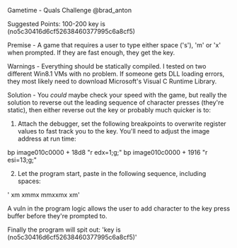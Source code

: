 Gametime - Quals Challenge
@brad_anton

Suggested Points: 100-200
key is  (no5c30416d6cf52638460377995c6a8cf5)

Premise - 
A game that requires a user to type either space ('s'), 'm' or 'x' when prompted. If they are fast enough, they get the key. 

Warnings - 
Everything should be statically compiled. I tested on two different  Win8.1 VMs with no problem. If someone gets DLL loading errors, they most likely need to download Microsoft's Visual C Runtime Library. 

Solution - 
You *could* maybe check your speed with the game, but really the solution to reverse out the leading sequence of character presses (they're static), then either reverse out the key or probably much quicker is to:

1. Attach the debugger, set the following breakpoints to overwrite register values to fast track you to the key. You'll need to adjust the image address at run time:

bp image010c0000 + 18d8 "r edx=1;g;"
bp image010c0000 + 1916 "r esi=13;g;"

2. Let the program start, paste in the following sequence, including spaces: 

' xm xmmx mmxxmx  xm'

A vuln in the program logic allows the user to add character to the key press buffer before they're prompted to. 

Finally the program will spit out:
'key is  (no5c30416d6cf52638460377995c6a8cf5)'
